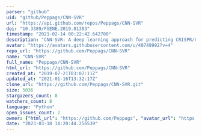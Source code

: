 ```yaml
---
parser: "github"
uid: "github/Peppags/CNN-SVR"
url: "https://api.github.com/repos/Peppags/CNN-SVR"
doi: "10.3389/FGENE.2019.01303"
timestamp: "2021-02-14 00:22:42.642700"
description: "CNN-SVR: A deep learning approach for predicting CRISPR/Cas9 guide RNA on-target activity"
avatar: "https://avatars.githubusercontent.com/u/40748992?v=4"
repo_url: "https://github.com/Peppags/CNN-SVR"
name: "CNN-SVR"
full_name: "Peppags/CNN-SVR"
html_url: "https://github.com/Peppags/CNN-SVR"
created_at: "2019-07-21T03:07:11Z"
updated_at: "2021-01-16T13:32:17Z"
clone_url: "https://github.com/Peppags/CNN-SVR.git"
size: 5036
stargazers_count: 8
watchers_count: 8
language: "Python"
open_issues_count: 2
owner: {"html_url": "https://github.com/Peppags", "avatar_url": "https://avatars.githubusercontent.com/u/40748992?v=4", "login": "Peppags", "type": "User"}
date: "2023-03-18 14:20:44.256539"
---
```

